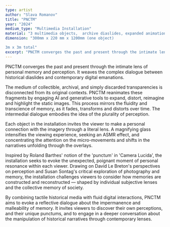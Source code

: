 ```yaml
---
type: artist
author: "Slava Romanov"
title: "PNCTM"
year: "2024"
medium_type: "Multimedia Installation"
material: "3 multimedia objects,  archive diaslides, expanded animation (3 min), magnifying glass."
dimension: "300mm x 220 mm x 1200mm (one object)

3m x 3m total"
excerpt: "PNCTM converges the past and present through the intimate lens of personal memory and perception. It weaves the complex dialogue between historical diaslides and contemporary digital emanations.The medium of collectible, archival, and simply discarded transparencies is disconnected from its original contexts. PNCTM reanimates these fragments by engaging AI and generative tools to expand, distort, reimagine and highlight the static images..."
---
```

PNCTM converges the past and present through the intimate lens of personal memory and perception. It weaves the complex dialogue between historical diaslides and contemporary digital emanations.


The medium of collectible, archival, and simply discarded transparencies is disconnected from its original contexts. PNCTM reanimates these fragments by engaging AI and generative tools to expand, distort, reimagine and highlight the static images. This process mirrors the fluidity and transcience of memory, as it fades, transforms and distorts over time. The intermedial dialogue embodies the idea of the plurality of perception.


Each object in the installation invites the viewer to make a personal connection with the imagery through a literal lens. A magnifying glass intensifies the viewing experience, seeking an ASMR effect, and concentrating the attention on the micro-movements and shifts in the narratives unfolding through the overlays.


Inspired by Roland Barthes' notion of the 'punctum' in 'Camera Lucida', the installation seeks to evoke the unexpected, poignant moment of personal resonance within each viewer. Drawing on David Le Breton's perspectives on perception and Susan Sontag's critical exploration of photography and memory, the installation challenges viewers to consider how memories are constructed and reconstructed — shaped by individual subjective lenses and the collective memory of society.


By combining tactile historical media with fluid digital interactions, PNCTM aims to evoke a reflective dialogue about the impermanence and malleability of memory. It invites viewers to discover their own perceptions, and their unique punctums, and to engage in a deeper conversation about the manipulation of historical narratives through contemporary lenses.
